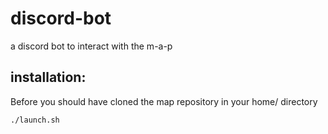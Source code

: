 # discord-bot
a discord bot to interact with the m-a-p

## installation:

Before you should have cloned the map repository in your home/ directory

```shell
./launch.sh
```